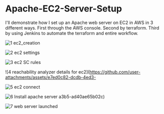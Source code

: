 # Apache-EC2-Server-Setup

I'll demonstrate how I set up an Apache web server on EC2 in AWS in 3 different ways. 
First through the AWS console.
Second by terraform.
Third by using Jenkins to automate the terraform and entire workflow.

![1  ec2_creation](https://github.com/user-attachments/assets/a7c76a55-b2a1-416e-9de2-45b66072d06b)

![2  ec2 settings](https://github.com/user-attachments/assets/bec4979e-3e80-4eba-9b0b-7adeeabf0fca)

![3  ec2 SC rules](https://github.com/user-attachments/assets/c46091b1-6f93-44f5-b19e-29fa7013ae20)

![4  reachability analyzer details for ec2](https://github.com/user-attachments/assets/e7ed0c82-dcdb-4ed3-

![5  ec2 connect](https://github.com/user-attachments/assets/1ef17562-b012-424b-8ef0-1c988be855bd)

![6  Install apache server](https://github.com/user-attachments/assets/8edfb6d8-082c-4293-a582-90212863b27a)
a3b5-ad40ae65b02c)

![7  web server launched](https://github.com/user-attachments/assets/3606f646-7f27-4aaa-95f9-05f8f878db10)
